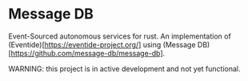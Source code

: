 # Message DB

Event-Sourced autonomous services for rust. An implementation of (Eventide)[https://eventide-project.org/] using (Message DB)[https://github.com/message-db/message-db].

WARNING: this project is in active development and not yet functional.
